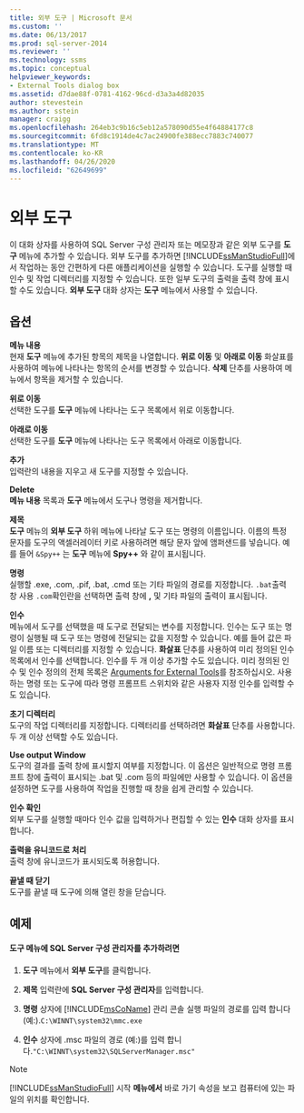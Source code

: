 ```yaml
---
title: 외부 도구 | Microsoft 문서
ms.custom: ''
ms.date: 06/13/2017
ms.prod: sql-server-2014
ms.reviewer: ''
ms.technology: ssms
ms.topic: conceptual
helpviewer_keywords:
- External Tools dialog box
ms.assetid: d7dae88f-0781-4162-96cd-d3a3a4d82035
author: stevestein
ms.author: sstein
manager: craigg
ms.openlocfilehash: 264eb3c9b16c5eb12a578090d55e4f64884177c8
ms.sourcegitcommit: 6fd8c1914de4c7ac24900fe388ecc7883c740077
ms.translationtype: MT
ms.contentlocale: ko-KR
ms.lasthandoff: 04/26/2020
ms.locfileid: "62649699"
---
```

# <a name="external-tools"></a>외부 도구
  이 대화 상자를 사용하여 SQL Server 구성 관리자 또는 메모장과 같은 외부 도구를 **도구** 메뉴에 추가할 수 있습니다. 외부 도구를 추가하면 [!INCLUDE[ssManStudioFull](../../includes/ssmanstudiofull-md.md)]에서 작업하는 동안 간편하게 다른 애플리케이션을 실행할 수 있습니다. 도구를 실행할 때 인수 및 작업 디렉터리를 지정할 수 있습니다. 또한 일부 도구의 출력을 출력 창에 표시할 수도 있습니다. **외부 도구** 대화 상자는 **도구** 메뉴에서 사용할 수 있습니다.  
  
## <a name="options"></a>옵션  
 **메뉴 내용**  
 현재 **도구** 메뉴에 추가된 항목의 제목을 나열합니다. **위로 이동** 및 **아래로 이동** 화살표를 사용하여 메뉴에 나타나는 항목의 순서를 변경할 수 있습니다. **삭제** 단추를 사용하여 메뉴에서 항목을 제거할 수 있습니다.  
  
 **위로 이동**  
 선택한 도구를 **도구** 메뉴에 나타나는 도구 목록에서 위로 이동합니다.  
  
 **아래로 이동**  
 선택한 도구를 **도구** 메뉴에 나타나는 도구 목록에서 아래로 이동합니다.  
  
 **추가**  
 입력란의 내용을 지우고 새 도구를 지정할 수 있습니다.  
  
 **Delete**  
 **메뉴 내용** 목록과 **도구** 메뉴에서 도구나 명령을 제거합니다.  
  
 **제목**  
 **도구** 메뉴의 **외부 도구** 하위 메뉴에 나타날 도구 또는 명령의 이름입니다. 이름의 특정 문자를 도구의 액셀러레이터 키로 사용하려면 해당 문자 앞에 앰퍼샌드를 넣습니다. 예를 들어 `&Spy++` 는 **도구** 메뉴에 **Spy++** 와 같이 표시됩니다.  
  
 **명령**  
 실행할 .exe, .com, .pif, .bat, .cmd 또는 기타 파일의 경로를 지정합니다. `.bat`출력 창 사용 `.com`확인란을 선택하면 출력 창에 **,** 및 기타 파일의 출력이 표시됩니다.  
  
 **인수**  
 메뉴에서 도구를 선택했을 때 도구로 전달되는 변수를 지정합니다. 인수는 도구 또는 명령이 실행될 때 도구 또는 명령에 전달되는 값을 지정할 수 있습니다. 예를 들어 값은 파일 이름 또는 디렉터리를 지정할 수 있습니다. **화살표** 단추를 사용하여 미리 정의된 인수 목록에서 인수를 선택합니다. 인수를 두 개 이상 추가할 수도 있습니다. 미리 정의된 인수 및 인수 정의의 전체 목록은 [Arguments for External Tools](external-tools.md)를 참조하십시오. 사용하는 명령 또는 도구에 따라 명령 프롬프트 스위치와 같은 사용자 지정 인수를 입력할 수도 있습니다.  
  
 **초기 디렉터리**  
 도구의 작업 디렉터리를 지정합니다. 디렉터리를 선택하려면 **화살표** 단추를 사용합니다. 두 개 이상 선택할 수도 있습니다.  
  
 **Use output Window**  
 도구의 결과를 출력 창에 표시할지 여부를 지정합니다. 이 옵션은 일반적으로 명령 프롬프트 창에 출력이 표시되는 .bat 및 .com 등의 파일에만 사용할 수 있습니다. 이 옵션을 설정하면 도구를 사용하여 작업을 진행할 때 창을 쉽게 관리할 수 있습니다.  
  
 **인수 확인**  
 외부 도구를 실행할 때마다 인수 값을 입력하거나 편집할 수 있는 **인수** 대화 상자를 표시합니다.  
  
 **출력을 유니코드로 처리**  
 출력 창에 유니코드가 표시되도록 허용합니다.  
  
 **끝낼 때 닫기**  
 도구를 끝낼 때 도구에 의해 열린 창을 닫습니다.  
  
## <a name="example"></a>예제  
  
#### <a name="to-add-sql-server-configuration-manager-to-the-tools-menu"></a>도구 메뉴에 SQL Server 구성 관리자를 추가하려면  
  
1.  **도구** 메뉴에서 **외부 도구**를 클릭합니다.  
  
2.  **제목** 입력란에 **SQL Server 구성 관리자**를 입력합니다.  
  
3.  **명령** 상자에 [!INCLUDE[msCoName](../../includes/msconame-md.md)] 관리 콘솔 실행 파일의 경로를 입력 합니다 (예:).`C:\WINNT\system32\mmc.exe`  
  
4.  **인수** 상자에 .msc 파일의 경로 (예:)를 입력 합니다.`"C:\WINNT\system32\SQLServerManager.msc"`  
  
> [!NOTE]  
>  [!INCLUDE[ssManStudioFull](../../includes/ssmanstudiofull-md.md)] 시작 **메뉴에서** 바로 가기 속성을 보고 컴퓨터에 있는 파일의 위치를 확인합니다.  
